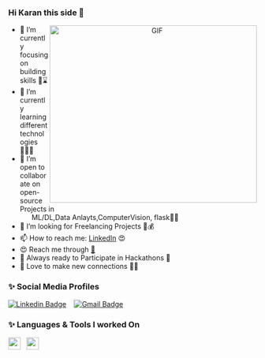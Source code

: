 ### Hi Karan this side 👋 <div  align="right">    
 </div>
<center><img align="right" alt="GIF" width="420" height="360" src="https://www.google.com/url?sa=i&url=https%3A%2F%2Fgithub.com%2FavidLearnerInProgress%2FpyCAIR&psig=AOvVaw2XWchhbd8gPzkFLJ8tT6Qt&ust=1613366794284000&source=images&cd=vfe&ved=0CAIQjRxqFwoTCPC_punR6O4CFQAAAAAdAAAAABAD" /></center>

- 🔭 I’m currently focusing on building skills 👨⌛️
- 🌱 I’m currently learning different technologies 👨🏻‍💻
- 👯 I’m open to collaborate on open-source Projects in <br>&nbsp;&nbsp;&nbsp;&nbsp;&nbsp; ML/DL,Data Anlayts,ComputerVision, flask🤗🥰
- 🤔 I’m looking for Freelancing Projects 💸💰
- 📫 How to reach me: <a href="https://www.linkedin.com/in/karan-choudhary-9102b81a0/">LinkedIn</a> 😍
- 😍 Reach me through <a href="Choudharykaran469@gmail.com">📩</a>
- 🤩 Always ready to Participate in Hackathons 🎒
- 🤗 Love to make new connections 👫🐥
### ✨ Social Media Profiles 
[![Linkedin Badge](https://img.shields.io/badge/-karanChoudhary-black?style=social&logo=Linkedin&logoColor=black&link=https://www.linkedin.com/in/karan-choudhary-9102b81a0/)](https://www.linkedin.com/in/karan-choudhary-9102b81a0/)&nbsp;&nbsp;&nbsp;
[![Gmail Badge](https://img.shields.io/badge/-GMail-c14438?style=social&logo=Gmail&logoColor=red&link=mailto:Choudharykaran469@gmail.com.com)](mailto:Choudharykaran469@gmail.com.com)&nbsp;&nbsp;&nbsp;
### ✨ Languages & Tools I worked On
<code><img height="25" src="https://img.icons8.com/color/48/000000/python.png"/></code>&nbsp;&nbsp;
<code><img height="25" src="https://www.brandeps.com/logo-download/O/OpenCV-logo-vector-01.svg"></code>&nbsp;&nbsp;
